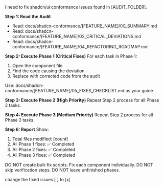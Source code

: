 I need to fix shadcn/ui conformance issues found in [AUDIT_FOLDER].

**Step 1: Read the Audit**
- Read: docs/shadcn-conformance/[FEATURE_NAME]/00_SUMMARY.md
- Read: docs/shadcn-conformance/[FEATURE_NAME]/02_CRITICAL_DEVIATIONS.md
- Read: docs/shadcn-conformance/[FEATURE_NAME]/04_REFACTORING_ROADMAP.md

**Step 2: Execute Phase 1 (Critical Fixes)**
For each task in Phase 1:
1. Open the component file
2. Find the code causing the deviation
3. Replace with corrected code from the audit

Use: docs/shadcn-conformance/[FEATURE_NAME]/05_FIXES_CHECKLIST.md as your guide.

**Step 3: Execute Phase 2 (High Priority)**
Repeat Step 2 process for all Phase 2 tasks.

**Step 4: Execute Phase 3 (Medium Priority)**
Repeat Step 2 process for all Phase 3 tasks.


**Step 6: Report**
Show:
1. Total files modified: [count]
2. All Phase 1 fixes: ✅ Completed
3. All Phase 2 fixes: ✅ Completed
4. All Phase 3 fixes: ✅ Completed

DO NOT create bulk fix scripts. Fix each component individually.
DO NOT skip verification steps.
DO NOT leave unfinished phases.


change the fixed issues [ ] to [x]